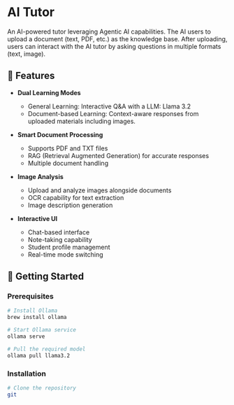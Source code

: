 # AI Tutor
An AI-powered tutor leveraging Agentic AI capabilities. The AI users to upload a document (text, PDF, etc.) as the knowledge base. After uploading, users can interact with the AI tutor by asking questions in multiple formats (text, image). 

## 🌟 Features

- **Dual Learning Modes**
  - General Learning: Interactive Q&A with a LLM: Llama 3.2
  - Document-based Learning: Context-aware responses from uploaded materials including images.

- **Smart Document Processing**
  - Supports PDF and TXT files
  - RAG (Retrieval Augmented Generation) for accurate responses
  - Multiple document handling

- **Image Analysis**
  - Upload and analyze images alongside documents
  - OCR capability for text extraction
  - Image description generation

- **Interactive UI**
  - Chat-based interface
  - Note-taking capability
  - Student profile management
  - Real-time mode switching

## 🚀 Getting Started

### Prerequisites

```bash
# Install Ollama
brew install ollama

# Start Ollama service
ollama serve

# Pull the required model
ollama pull llama3.2
```

### Installation

```bash
# Clone the repository
git